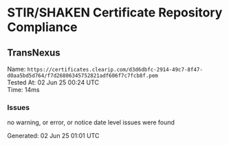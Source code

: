 # STIR/SHAKEN Certificate Repository Compliance

## TransNexus

Name: `https://certificates.clearip.com/d3d6dbfc-2914-49c7-8f47-d0aa5bd5d764/f7d26806345752821adf606f7c7fcb8f.pem`\
Tested At: 02 Jun 25 00:24 UTC\
Time: 14ms

### Issues

no warning, or error, or notice date level issues were found

Generated: 02 Jun 25 01:01 UTC